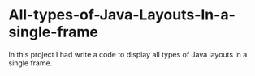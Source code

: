 # All-types-of-Java-Layouts-In-a-single-frame
In this project I had write a code to display all types of Java layouts in a single frame.
